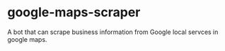 # google-maps-scraper
A bot that can scrape business information from Google local servces in google maps.
